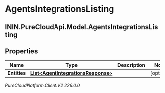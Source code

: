 # AgentsIntegrationsListing

## ININ.PureCloudApi.Model.AgentsIntegrationsListing

## Properties

|Name | Type | Description | Notes|
|------------ | ------------- | ------------- | -------------|
| **Entities** | [**List&lt;AgentIntegrationsResponse&gt;**](AgentIntegrationsResponse) |  | [optional] |



_PureCloudPlatform.Client.V2 226.0.0_
